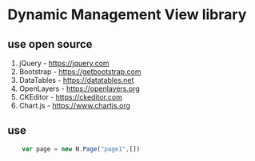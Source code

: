 # Dynamic Management View library

## use open source

1. jQuery - https://jquery.com
1. Bootstrap - https://getbootstrap.com
1. DataTables - https://datatables.net
1. OpenLayers - https://openlayers.org
1. CKEditor - https://ckeditor.com
1. Chart.js - https://www.chartjs.org

## use

```javascript
    var page = new N.Page("page1",[])
```